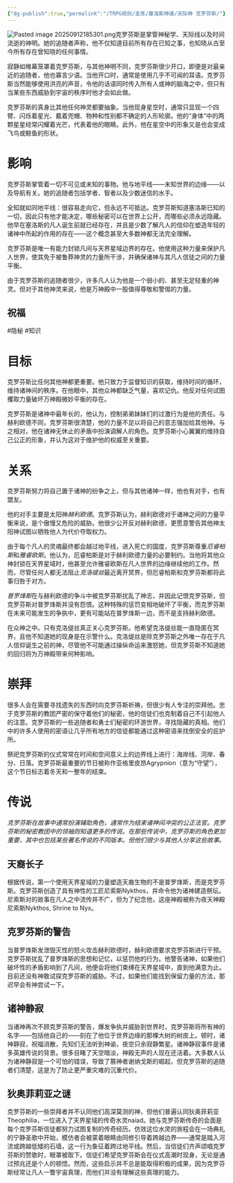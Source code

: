 ```yaml
---
{"dg-publish":true,"permalink":"/TRPG规则/圣炼/塞洛斯神谱/天际神 克罗芬斯/"}
---
```


![Pasted image 20250912185301.png](/img/user/zz%E7%B4%A0%E6%9D%90/Pasted%20image%2020250912185301.png)克罗芬斯是掌管神秘学、天际线以及时间流逝的神明。她的追随者声称，他不仅知道目前所有存在已知之事，也知晓从古至今所有存在曾知晓的任何事情。

寂静如帷幕笼罩着克罗芬斯，与其他神明不同，克罗芬斯很少开口，即便是对最亲近的追随者，他也寡言少语。当他开口时，通常是使用几乎不可闻的耳语。克罗芬斯当然能够使用洪亮的声音，令他的话语同时传入所有人或神的脑海之中，但只有当某些东西威胁到宇宙的秩序时他才会如此做。

克罗芬斯的真身比其他任何神灵都要抽象。当他现身星空时，通常只显现一个四臂、闪烁着星光、戴着兜帽、物种和性别都不确定的人形轮廓。他的“身体”中的两颗星星经常闪耀着光芒，代表着他的眼睛。此外，他在星空中的形象又是也会变成飞鸟或鲸鱼的形状。

# 影响
克罗芬斯掌管着一切不可见或未知的事物。他与地平线——未知世界的边缘——以及导航有关。她的追随者包括学者、智者以及少数迷信的水手。

全知就如同地平线：很容易走向它，但永远不可抵达。克罗芬斯知道塞洛斯已知的一切，因此只有他才能决定，哪些秘密可以在世界上公开，而哪些必须永远隐藏。他早在塞洛斯的凡人诞生前就已经存在，并且是少数了解凡人的信仰在塑造年轻的诸神中所起的作用的存在——这个概念甚至大多数神都无法完全理解。

克罗芬斯是唯一有能力封锁凡间与天界星域边界的存在。他使用这种力量来保护凡人世界，使其免于被鲁莽神灵的力量所干涉，并确保诸神与其凡人信徒之间的力量平衡。

由于克罗芬斯的追随者很少，许多凡人认为他是一个弱小的、甚至无足轻重的神灵。但对于其他神灵来说，他是万神殿中一股值得尊敬和警惕的力量。
## 祝福
#隐秘 #知识

# 目标
克罗芬斯比任何其他神都更重要。他只致力于监督知识的获取，维持时间的循环，维持诸神间的秩序。在他眼中，其他众神都缺乏气量，喜欢记仇。他反对任何试图攫取力量破坏万神殿微妙平衡的存在。

克罗芬斯是诸神中最年长的，他认为，控制弟弟妹妹们的过激行为是他的责任。与赫利欧德不同，克罗芬斯很清楚，他的力量不足以将自己的意志强加给其他神。与之相对，他在诸神无休止的矛盾中扮演调解人的角色。克罗芬斯小心翼翼的维持自己公正的形象，并认为这对于维护他的权威至关重要。

# 关系
克罗芬斯努力将自己置于诸神的纷争之上，但与其他诸神一样，他也有对手，也有盟友。

他的对手主要是太阳神*赫利欧德*。克罗芬斯认为，赫利欧德对于诸神之间的力量平衡来说，是个傲慢又危险的威胁。他很少公开反对赫利欧德，更愿意警告其他神太阳神试图以牺牲他人为代价夺取权力。

由于每个凡人的灵魂最终都会越过地平线，进入死亡的国度，克罗芬斯尊重*厄睿柏斯*和*雅睿欧斯*。他认为，厄睿柏斯是对于赫利欧德力量的必要制约。当他将其他众神封锁在天界星域时，他甚至允许雅睿欧斯在凡人世界的边缘继续他的工作。然而，尽管任何人都无法阻止*克洛缇丝*最近离开冥界，但厄睿柏斯和克罗芬斯都将此事归咎于对方。

*普罗烽斯*在与赫利欧德的争斗中被克罗芬斯扰乱了神志，并因此记恨克罗芬斯，但克罗芬斯对普罗烽斯并没有怨恨。这种特殊的惩罚变相地破坏了平衡，而克罗芬斯在未来可能发生的争执中，更有可能站在普罗烽斯一边，而不是支持赫利欧德。

在众神之中。只有克洛缇丝真正关心克罗芬斯。他希望克洛缇丝能一直隐匿在冥界，且他不知道她的现身是在示警什么。克洛缇丝是除克罗芬斯之外唯一存在于凡人信仰诞生之前的神，尽管他不可能通过操纵命运来激怒她，但克罗芬斯不知道她的回归将为万神殿带来何种影响。

# 崇拜
很多人会在需要寻找遗失的东西时向克罗芬斯祈祷，但很少有人专注的崇拜他。忠于克罗芬斯的教团严密的保守着他们的秘密，他的信徒们也克制着自己不引起他人的注意。克罗芬斯的一些追随者和勇士们秘密的环游世界，寻找隐藏的真相。他们中的许多人使用的密语让几乎所有地方的信徒都能通过这种密语来找倒安全的庇护所。

祭祀克罗芬斯的仪式常常在时间和空间意义上的边界线上进行：海岸线、河岸、春分、日落。克罗芬斯最重要的节日被称作亚格里皮昂Agrypnion（意为“守望”），这个节日标志着冬天和一整年的结束。

# 传说

*克罗芬斯在故事中通常扮演辅助角色，通常作为结束诸神间冲突的公正法官。克罗芬斯的秘密教团中的领袖则知道更多的传说。在那些传说中，克罗芬斯的角色更加重要，其中也包括某些著名传说的不同版本。但他们很少与其他人分享这些故事。*

## 天裔长子
根据传说，第一个使用天界星域的力量塑造天裔生物的不是普罗烽斯，而是克罗芬斯。克罗芬斯创造了具有神性的工匠尼索斯Nykthos，并命令他为诸神建造祭坛。尼索斯对的故事在凡人之中流传并不广，但为了纪念他，这座神殿被称为夜天神殿尼索斯Nykthos, Shrine to Nyx。

## 克罗芬斯的警告
当普罗烽斯发泄毁灭性的怒火攻击赫利欧德时，赫利欧德要求克罗芬斯进行干预。克罗芬斯扰乱了普罗烽斯的思想和记忆，以惩罚他的行为。他警告诸神，如果他们破坏性的矛盾影响到了凡间，他便会将他们束缚在天界星域中，直到他满意为止。目前还没有神敢试探克罗芬斯的威胁。不过，如果他们能找到保留力量的方法，那迟早会有神尝试一下。

## 诸神静寂
当诸神再次不顾克罗芬斯的警告，爆发争执并威胁到世界时，克罗芬斯将所有神的名字——包括他自己的——刻在了他位于世界边缘的那棵大树的树皮上。顿时，诸神静寂，祝福消散，先知们无法听到神谕，夜空只余寂静繁星。诸神静寂事件是诸多英雄传说的背景。很多目睹了天空暗淡，神殿无声的人现在还活着。大多数人认为诸神静寂是一个可怕的错误，导致了篡神者谢纳戈斯的崛起，但克罗芬斯的追随者们清楚，这是为了防止更严重灾难的沉重代价。

## 狄奥菲莉亚之谜
克罗芬斯的一些崇拜者并不认同他们高深莫测的神，但他们普遍认同狄奥菲莉亚Theophilia，一位进入了天界星域的传奇水灵naiad。她与克罗芬斯传奇的会面是每个克罗芬斯信徒都努力试图复制的传奇经历。仿效这位水灵的旅程会在一场典礼的宁静圣歌中开始，模仿者会被蒙着眼睛由同修引导着跨越边界——通常是踏入河流或跨越低矮的石墙，这一行为象征着跨过地平线。然后，当信徒们齐声颂唱克罗芬斯的赞歌时，眼罩被取下。信徒们希望克罗芬斯会在仪式高潮时现身，无论是通过预兆还是个人的顿悟。然而，这些启示并不总是能取得积极的成果，因为克罗芬斯经常让凡人一瞥宇宙真理，而他们并没有理解这些真理的能力。